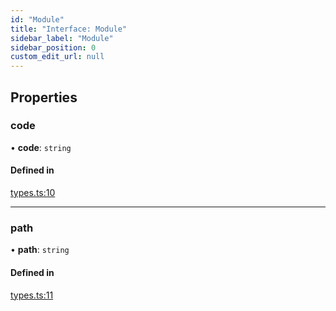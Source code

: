 ```yaml
---
id: "Module"
title: "Interface: Module"
sidebar_label: "Module"
sidebar_position: 0
custom_edit_url: null
---
```


## Properties

### code

• **code**: `string`

#### Defined in

[types.ts:10](https://github.com/codesandbox/sandpack/blob/e7cb439/sandpack-client/src/types.ts#L10)

___

### path

• **path**: `string`

#### Defined in

[types.ts:11](https://github.com/codesandbox/sandpack/blob/e7cb439/sandpack-client/src/types.ts#L11)
